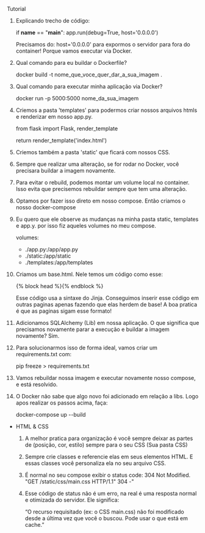Tutorial

1. Explicando trecho de código:

    if __name__ == "__main__":
        app.run(debug=True, host='0.0.0.0')

    Precisamos do: host='0.0.0.0' para expormos o servidor para fora do container!
    Porque vamos executar via Docker.

2. Qual comando para eu buildar o Dockerfile?

    docker build -t nome_que_voce_quer_dar_a_sua_imagem .

3. Qual comando para executar minha aplicação via Docker?

    docker run -p 5000:5000 nome_da_sua_imagem

4. Criemos a pasta 'templates' para podermos criar nossos arquivos htmls e renderizar em nosso app.py.

    from flask import Flask, render_template

    return render_template('index.html')

5. Criemos também a pasta 'static' que ficará com nossos CSS.

6. Sempre que realizar uma alteração, se for rodar no Docker, você precisara buildar a imagem novamente.

7. Para evitar o rebuild, podemos montar um volume local no container. Isso evita que precisemos rebuildar sempre que tem uma alteração.

8. Optamos por fazer isso direto em nosso compose. Então criamos o nosso docker-compose

9. Eu quero que ele observe as mudanças na minha pasta static, templates e app.y. por isso fiz aqueles volumes no meu compose.

    volumes:
      - ./app.py:/app/app.py
      - ./static:/app/static
      - ./templates:/app/templates

10. Criamos um base.html. Nele temos um código como esse:

    {% block head %}{% endblock %}

    Esse código usa a sintaxe do Jinja. Conseguimos inserir esse código em outras paginas apenas fazendo que elas herdem de base!
    A boa pratica é que as paginas sigam esse formato!

11. Adicionamos SQLAlchemy (Lib) em nossa aplicação. O que significa que precisamos novamente parar a execução e buildar a imagem novamente? Sim.

12. Para solucionarmos isso de forma ideal, vamos criar um requirements.txt com:

    pip freeze > requirements.txt

13. Vamos rebuildar nossa imagem e executar novamente nosso compose, e está resolvido.

14. O Docker não sabe que algo novo foi adicionado em relação a libs. Logo apos realizar os passos acima, faça:

    docker-compose up --build

- HTML & CSS

    1. A melhor pratica para organização é você sempre deixar as partes de (posição, cor, estilo) sempre para o seu CSS (Sua pasta CSS)

    2. Sempre crie classes e referencie elas em seus elementos HTML. E essas classes você personaliza ela no seu arquivo CSS.

    3. É normal no seu compose exibir o status code: 304 Not Modified. "GET /static/css/main.css HTTP/1.1" 304 -"

    4. Esse código de status não é um erro, na real é uma resposta normal e otimizada do servidor. Ele significa:

        “O recurso requisitado (ex: o CSS main.css) não foi modificado desde a última vez que você o buscou. Pode usar o que está em cache.”
